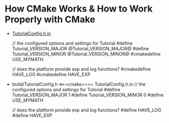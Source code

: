 # How CMake Works & How to Work Properly with CMake 

* [TutorialConfig.h.in](TutorialConfig.h.in)

    // the configured options and settings for Tutorial
    #define Tutorial_VERSION_MAJOR @Tutorial_VERSION_MAJOR@
    #define Tutorial_VERSION_MINOR @Tutorial_VERSION_MINOR@
    #cmakedefine USE_MYMATH
    
    // does the platform provide exp and log functions?
    #cmakedefine HAVE_LOG
    #cmakedefine HAVE_EXP

* build/TutorialConfig.h  <===cmake====  TutorialConfig.h.in
    // the configured options and settings for Tutorial
    #define Tutorial_VERSION_MAJOR 1
    #define Tutorial_VERSION_MINOR 0
    #define USE_MYMATH
    
    // does the platform provide exp and log functions?
    #define HAVE_LOG
    #define HAVE_EXP